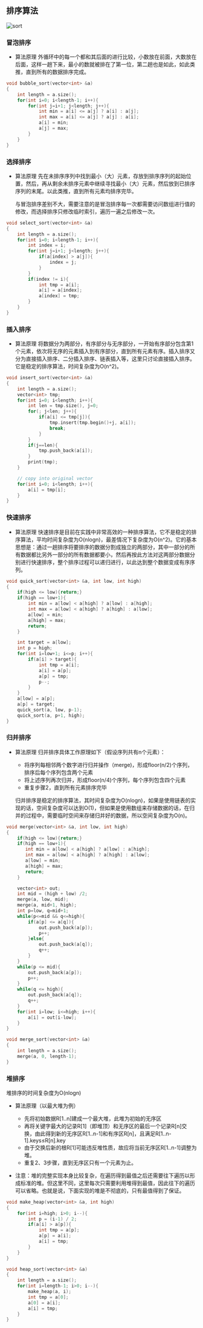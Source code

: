 ## 排序算法

![sort](../images/sort.png)

### 冒泡排序
+ 算法原理
外循环中的每一个都和其后面的进行比较，小数放在前面，大数放在后面，这样一趟下来，最小的数就被排在了第一位，第二趟也是如此，如此类推，直到所有的数据排序完成。

```c++
void bubble_sort(vector<int> &a)
{
    int length = a.size();
    for(int i=0; i<length-1; i++){
        for(int j=i+1; j<length; j++){
            int min = a[i] <= a[j] ? a[i] : a[j];
            int max = a[i] <= a[j] ? a[j] : a[i];
            a[i] = min;
            a[j] = max;
        }
    }
}
```

### 选择排序
+ 算法原理
先在未排序序列中找到最小（大）元素，存放到排序序列的起始位置，然后，再从剩余未排序元素中继续寻找最小（大）元素，然后放到已排序序列的末尾。以此类推，直到所有元素均排序完毕。

    与冒泡排序差别不大，需要注意的是冒泡排序每一次都需要访问数组进行值的修改，而选择排序只修改临时索引，遍历一遍之后修改一次。

```c++
void select_sort(vector<int> &a)
{
    int length = a.size();
    for(int i=0; i<length-1; i++){
        int index = i;
        for(int j=i+1; j<length; j++){
            if(a[index] > a[j]){
                index = j;
            }
        }
        if(index != i){
            int tmp = a[i];
            a[i] = a[index];
            a[index] = tmp;
        }
    }
}
```

### 插入排序
+ 算法原理
将数据分为两部分，有序部分与无序部分，一开始有序部分包含第1个元素，依次将无序的元素插入到有序部分，直到所有元素有序。插入排序又分为直接插入排序、二分插入排序、链表插入等，这里只讨论直接插入排序。它是稳定的排序算法，时间复杂度为O(n^2)。

```c++
void insert_sort(vector<int> &a)
{
    int length = a.size();
    vector<int> tmp;
    for(int i=0; i<length; i++){
        int len = tmp.size(), j=0;
        for(; j<len; j++){
            if(a[i] <= tmp[j]){
                tmp.insert(tmp.begin()+j, a[i]);
                break;
            }
        }
        if(j==len){
            tmp.push_back(a[i]);
        }
        print(tmp);
    }

    // copy into original vector
    for(int i=0; i<length; i++){
        a[i] = tmp[i];
    }
}
```

### 快速排序
+ 算法原理
快速排序是目前在实践中非常高效的一种排序算法，它不是稳定的排序算法，平均时间复杂度为O(nlogn)，最差情况下复杂度为O(n^2)。它的基本思想是：通过一趟排序将要排序的数据分割成独立的两部分，其中一部分的所有数据都比另外一部分的所有数据都要小，然后再按此方法对这两部分数据分别进行快速排序，整个排序过程可以递归进行，以此达到整个数据变成有序序列。

```c++
void quick_sort(vector<int> &a, int low, int high)
{
    if(high <= low){return;}
    if(high == low+1){
        int min = a[low] < a[high] ? a[low] : a[high];
        int max = a[low] < a[high] ? a[high] : a[low];
        a[low] = min;
        a[high] = max;
        return;
    }

    int target = a[low];
    int p = high;
    for(int i=low+1; i<=p; i++){
        if(a[i] > target){
            int tmp = a[i];
            a[i] = a[p];
            a[p] = tmp;
            p--;
        }
    }
    a[low] = a[p];
    a[p] = target;
    quick_sort(a, low, p-1);
    quick_sort(a, p+1, high);
}
```

### 归并排序
+ 算法原理
归并排序具体工作原理如下（假设序列共有n个元素）：

    + 将序列每相邻两个数字进行归并操作（merge)，形成floor(n/2)个序列，排序后每个序列包含两个元素
    + 将上述序列再次归并，形成floor(n/4)个序列，每个序列包含四个元素
    + 重复步骤2，直到所有元素排序完毕

    归并排序是稳定的排序算法，其时间复杂度为O(nlogn)，如果是使用链表的实现的话，空间复杂度可以达到O(1)，但如果是使用数组来存储数据的话，在归并的过程中，需要临时空间来存储归并好的数据，所以空间复杂度为O(n)。

```c++
void merge(vector<int> &a, int low, int high)
{
    if(high <= low){return;}
    if(high == low+1){
       int min = a[low] < a[high] ? a[low] : a[high];
       int max = a[low] < a[high] ? a[high] : a[low];
       a[low] = min;
       a[high] = max;
       return;
    }

    vector<int> out;
    int mid = (high + low) /2;
    merge(a, low, mid);
    merge(a, mid+1, high);
    int p=low, q=mid+1;
    while(p<=mid && q<=high){
        if(a[p] <= a[q]){
            out.push_back(a[p]);
            p++;
        }else{
            out.push_back(a[q]);
            q++;
        }
    }
    while(p <= mid){
        out.push_back(a[p]);
        p++;
    }
    while(q <= high){
        out.push_back(a[q]);
        q++;
    }
    for(int i=low; i<=high; i++){
        a[i] = out[i-low];
    }
}

void merge_sort(vector<int> &a)
{
    int length = a.size();
    merge(a, 0, length-1);
}
```

### 堆排序
堆排序的时间复杂度为O(nlogn)

+ 算法原理（以最大堆为例）
    + 先将初始数据R[1..n]建成一个最大堆，此堆为初始的无序区
    + 再将关键字最大的记录R[1]（即堆顶）和无序区的最后一个记录R[n]交换，由此得到新的无序区R[1..n-1]和有序区R[n]，且满足R[1..n-1].keys≤R[n].key
    + 由于交换后新的根R[1]可能违反堆性质，故应将当前无序区R[1..n-1]调整为堆。
    + 重复2、3步骤，直到无序区只有一个元素为止。

+ 注意：堆的完整实现本身比较复杂，在遍历得到最值之后还需要往下遍历以形成标准的堆。但这里不同，这里每次只需要利用堆得到最值，因此往下的遍历可以省略。也就是说，下面实现的堆是不彻底的，只有最值得到了保证。

```c++
void make_heap(vector<int> &a, int high)
{
    for(int i=high; i>0; i--){
        int p = (i-1) / 2;
        if(a[i] > a[p]){
            int tmp = a[p];
            a[p] = a[i];
            a[i] = tmp;
        }
    }
}

void heap_sort(vector<int> &a)
{
    int length = a.size();
    for(int i=length-1; i>0; i--){
        make_heap(a, i);
        int tmp = a[0];
        a[0] = a[i];
        a[i] = tmp;
    }
}
```
